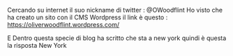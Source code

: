 Cercando su internet il suo nickname di twitter : @OWoodflint
Ho visto che ha creato un sito con il CMS Wordpress il link è questo : https://oliverwoodflint.wordpress.com/

E Dentro questa specie di blog ha scritto che sta a new york quindi è questa la risposta New York


